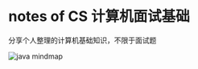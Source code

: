 # notes of CS 计算机面试基础
分享个人整理的计算机基础知识，不限于面试题

![java mindmap](https://github.com/Wonder-Zlf/notes-of-CS/raw/master/java知识点.png)
